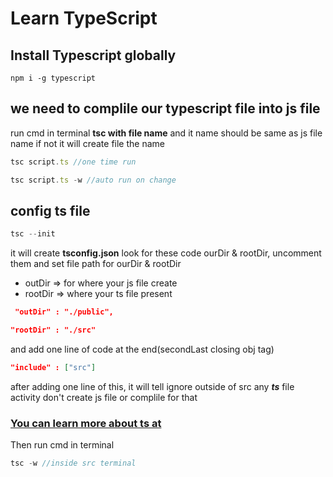 # Learn TypeScript

## Install Typescript globally
   ```
   npm i -g typescript
   ```
## we need to complile our typescript file into js file
run cmd in terminal **tsc with file name** and it name should be same as js file name if not it will create file the name 
   ```js 
   tsc script.ts //one time run
   ```
   ```js
   tsc script.ts -w //auto run on change
   ```
## config ts file
```js
tsc --init 
```
it will create **tsconfig.json**
look for these code ourDir & rootDir, uncomment them and set file path for ourDir & rootDir
- outDir => for where your js file create
- rootDir => where your ts file present
```json
 "outDir" : "./public",
```
```json
"rootDir" : "./src"
```
and add one line of code at the end(secondLast closing obj tag)
```json
"include" : ["src"]
```
after adding one line of this, it  will tell ignore outside of src any  ***ts*** file activity don't create js file or complile for that

### [You can learn more about ts at](https://aka.ms/tsconfig)

Then run cmd in terminal
```js
tsc -w //inside src terminal
```
